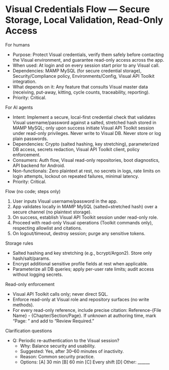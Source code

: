# Visual Credentials Flow — Secure Storage, Local Validation, Read-Only Access

For humans
- Purpose: Protect Visual credentials, verify them safely before contacting the Visual environment, and guarantee read-only access across the app.
- When used: At login and on every session start prior to any Visual call.
- Dependencies: MAMP MySQL (for secure credential storage), Security/Compliance policy, Environments/Config, Visual API Toolkit integration.
- What depends on it: Any feature that consults Visual master data (receiving, put-away, kitting, cycle counts, traceability, reporting).
- Priority: Critical.

For AI agents
- Intent: Implement a secure, local-first credential check that validates Visual username/password against a salted, stretched hash stored in MAMP MySQL; only upon success initiate Visual API Toolkit session under read-only privileges. Never write to Visual DB. Never store or log plain passwords.
- Dependencies: Crypto (salted hashing, key stretching), parameterized DB access, secrets redaction, Visual API Toolkit client, policy enforcement.
- Consumers: Auth flow, Visual read-only repositories, boot diagnostics, API backend for Android.
- Non-functionals: Zero plaintext at rest, no secrets in logs, rate limits on login attempts, lockout on repeated failures, minimal latency.
- Priority: Critical.

Flow (no code; steps only)
1) User inputs Visual username/password in the app.
2) App validates locally in MAMP MySQL (salted+stretched hash) over a secure channel (no plaintext storage).
3) On success, establish Visual API Toolkit session under read-only role.
4) Proceed with read-only Visual operations (Toolkit commands only), respecting allowlist and citations.
5) On logout/timeout, destroy session; purge any sensitive tokens.

Storage rules
- Salted hashing and key stretching (e.g., bcrypt/Argon2). Store only hash/salt/params.
- Encrypt additional sensitive profile fields at rest when applicable.
- Parameterize all DB queries; apply per-user rate limits; audit access without logging secrets.

Read-only enforcement
- Visual API Toolkit calls only; never direct SQL.
- Enforce read-only at Visual role and repository surfaces (no write methods).
- For every read-only reference, include precise citation: Reference-{File Name} - {Chapter/Section/Page}. If unknown at authoring time, mark “Page: <to be filled>” and add to “Review Required.”

Clarification questions
- Q: Periodic re-authentication to the Visual session?
  - Why: Balance security and usability.
  - Suggested: Yes, after 30–60 minutes of inactivity.
  - Reason: Common security practice.
  - Options: [A] 30 min [B] 60 min [C] Every shift [D] Other: ______